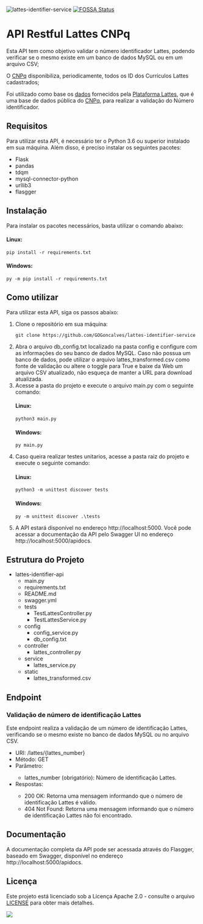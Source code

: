 ![lattes-identifier-service](https://user-images.githubusercontent.com/100040132/233802158-d7285bb6-9ee8-42d9-9e0c-969f7b49a6c6.png)
[![FOSSA Status](https://app.fossa.com/api/projects/git%2Bgithub.com%2Fgogoncalves%2Flattes-identifier-api.svg?type=shield)](https://app.fossa.com/projects/git%2Bgithub.com%2Fgogoncalves%2Flattes-identifier-api?ref=badge_shield)
<h1>API Restful Lattes CNPq</h1>
<p>Esta API tem como objetivo validar o número identificador Lattes, podendo verificar se o mesmo existe em um banco de dados MySQL ou em um arquivo CSV;</p>
<p>O <a href="https://www.gov.br/cnpq/pt-br">CNPq</a> disponibiliza, periodicamente, todos os ID dos Currículos Lattes cadastrados;</p>
<p>Foi utilizado como base os <a href="http://memoria.cnpq.br/documents/313759/83395da6-f582-46bc-a308-060a6ec1ceaa">dados</a> fornecidos pela <a href="http://memoria.cnpq.br/web/portal-lattes/extracoes-de-dados">Plataforma Lattes</a>, que é uma base de dados pública do <a href="https://www.gov.br/cnpq/pt-br">CNPq</a>, para realizar a validação do Número identificador.</p>



<h2>Requisitos</h2>

<p>Para utilizar esta API, é necessário ter o Python 3.6 ou superior instalado em sua máquina. Além disso, é preciso instalar os seguintes pacotes:</p>

<ul>
  <li>Flask</li>
  <li>pandas</li>
  <li>tdqm</li>
  <li>mysql-connector-python</li>
  <li>urllib3</li>
  <li>flasgger</li>
</ul>

<h2>Instalação</h2>

<p>Para instalar os pacotes necessários, basta utilizar o comando abaixo:</p>
<h4>Linux:</h4>
<pre><code>pip install -r requirements.txt</code></pre>
<h4>Windows:</h4>
<pre><code>py -m pip install -r requirements.txt</code></pre>

<h2>Como utilizar</h2>

<p>Para utilizar esta API, siga os passos abaixo: </p>

<ol>
  <li>Clone o repositório em sua máquina:</li>
  <pre><code>git clone https://github.com/GOGoncalves/lattes-identifier-service</code></pre>
  <li>Abra o arquivo db_config.txt localizado na pasta config e configure com as informações do seu banco de dados MySQL. Caso não possua um banco de dados, pode utilizar o arquivo lattes_transformed.csv como fonte de validação ou altere o toggle para True e baixe da Web um arquivo CSV atualizado, não esqueça de manter a URL para download atualizada.</li>
  <li>Acesse a pasta do projeto e execute o arquivo main.py com o seguinte comando:</li>
  <h4>Linux:</h4>
  <pre><code>python3 main.py</code></pre>
  <h4>Windows:</h4>
  <pre><code>py main.py</code></pre>
  <li>Caso queira realizar testes unitarios, acesse a pasta raiz do projeto e execute o seguinte comando:</li>
  <h4>Linux:</h4>
  <pre><code>python3 -m unittest discover tests</code></pre>
  <h4>Windows:</h4>
  <pre><code>py -m unittest discover .\tests</code></pre>
  <li>A API estará disponível no endereço http://localhost:5000. Você pode acessar a documentação da API pelo Swagger UI no endereço http://localhost:5000/apidocs.</li>
</ol>

<h2>Estrutura do Projeto</h2>

<ul>
  <li>lattes-identifier-api
    <ul>
      <li>main.py</li>
      <li>requirements.txt</li>
      <li>README.md</li>
      <li>swagger.yml</li>
      <li>tests
        <ul>
          <li>TestLattesController.py</li>
          <li>TestLattesService.py</li>
        </ul>
      </li>
      <li>config
        <ul>
          <li>config_service.py</li>
          <li>db_config.txt</li>
        </ul>
      </li>
      <li>controller
        <ul>
          <li>lattes_controller.py</li>
        </ul>
      </li>
      <li>service
        <ul>
          <li>lattes_service.py</li>
        </ul>
      </li>
      <li>static
        <ul>
          <li>lattes_transformed.csv</li>
        </ul>
      </li>
    </ul>
  </li>
</ul>

<h2>Endpoint</h2>

<h3>Validação de número de identificação Lattes</h3>

<p>Este endpoint realiza a validação de um número de identificação Lattes, verificando se o mesmo existe no banco de dados MySQL ou no arquivo CSV.</p>

<ul>
  <li>URI: /lattes/{lattes_number}</li>
  <li>Método: GET</li>
  <li>Parâmetro:</li>
  <ul>
    <li>lattes_number (obrigatório): Número de identificação Lattes.</li>
  </ul>
  <li>Respostas:</li>
  <ul>
    <li>200 OK: Retorna uma mensagem informando que o número de identificação Lattes é válido.</li>
    <li>404 Not Found: Retorna uma mensagem informando que o número de identificação Lattes não foi encontrado.</li>
  </ul>
</ul>

<h2>Documentação</h2>

<p>A documentação completa da API pode ser acessada através do Flasgger, baseado em Swagger, disponível no endereço http://localhost:5000/apidocs.</p>

<h2>Licença</h2>

<p>Este projeto está licenciado sob a Licença Apache 2.0 - consulte o arquivo <a href="https://github.com/GOGoncalves/lattes-identifier-service/blob/main/LICENSE.md">LICENSE</a> para obter mais detalhes.</p>

<a href="https://app.fossa.com/projects/git%2Bgithub.com%2Fgogoncalves%2Flattes-identifier-api?ref=badge_large" alt="FOSSA Status"><img src="https://app.fossa.com/api/projects/git%2Bgithub.com%2Fgogoncalves%2Flattes-identifier-api.svg?type=large"/></a>
